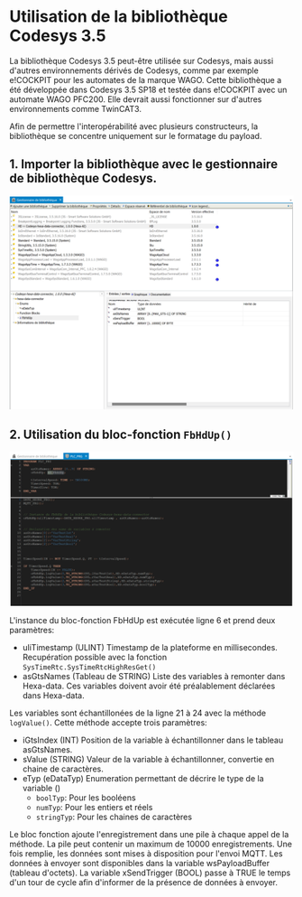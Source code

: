 # Utilisation de la bibliothèque Codesys 3.5

La bibliothèque Codesys 3.5 peut-être utilisée sur Codesys, mais aussi d'autres environnements dérivés de Codesys, comme par exemple e!COCKPIT pour les automates de la marque WAGO. Cette bibliothèque a été développée dans Codesys 3.5 SP18 et testée dans e!COCKPIT avec un automate WAGO PFC200. Elle devrait aussi fonctionner sur d'autres environnements comme TwinCAT3.

Afin de permettre l'interopérabilité avec plusieurs constructeurs, la bibliothèque se concentre uniquement sur le formatage du payload.

## 1. Importer la bibliothèque avec le gestionnaire de bibliothèque Codesys.

![Import bibliothèque](./_medias/importLibCodesys.png ':size=60%')

## 2. Utilisation du bloc-fonction ```FbHdUp()```

![Utilisation du Fb](./_medias/useFb.png ':size=80%')

L'instance du bloc-fonction FbHdUp est exécutée ligne 6 et prend deux paramètres:

* uliTimestamp (ULINT) Timestamp de la plateforme en millisecondes.
    Recupération possible avec la fonction ```SysTimeRtc.SysTimeRtcHighResGet()```
* asGtsNames (Tableau de STRING) Liste des variables à remonter dans Hexa-data.
    Ces variables doivent avoir été préalablement déclarées dans Hexa-data.

Les variables sont échantillonées de la ligne 21 à 24 avec la méthode ```logValue()```.
Cette méthode accepte trois paramètres:

* iGtsIndex (INT) Position de la variable à échantillonner dans le tableau asGtsNames.
* sValue (STRING) Valeur de la variable à échantillonner, convertie en chaine de caractères.
* eTyp (eDataTyp) Enumeration permettant de décrire le type de la variable ()
    * ```boolTyp```: Pour les booléens
    * ```numTyp```: Pour les entiers et réels
    * ```stringTyp```: Pour les chaines de caractères

Le bloc fonction ajoute l'enregistrement dans une pile à chaque appel de la méthode. La pile peut contenir un maximum de 10000 enregistrements. Une fois remplie, les données sont mises à disposition pour l'envoi MQTT. Les données à envoyer sont disponibles dans la variable wsPayloadBuffer (tableau d'octets). La variable xSendTrigger (BOOL)  passe à TRUE le temps d'un tour de cycle afin d'informer de la présence de données à envoyer.

